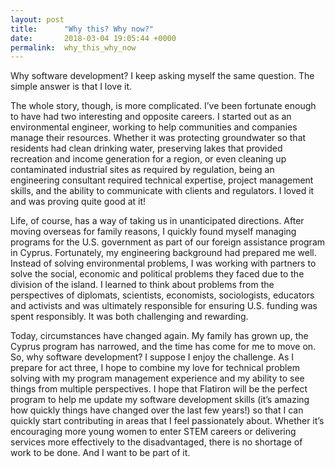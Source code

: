 ```yaml
---
layout: post
title:      "Why this? Why now?"
date:       2018-03-04 19:05:44 +0000
permalink:  why_this_why_now
---
```



Why software development?  I keep asking myself the same question.  The simple answer is that I love it.

The whole story, though, is more complicated.  I’ve been fortunate enough to have had two interesting and opposite careers.  I started out as an environmental engineer, working to help communities and companies manage their resources.  Whether it was protecting groundwater so that residents had clean drinking water, preserving lakes that provided recreation and income generation for a region, or even cleaning up contaminated industrial sites as required by regulation, being an engineering consultant required technical expertise, project management skills, and the ability to communicate with clients and regulators.  I loved it and was proving quite good at it!

Life, of course, has a way of taking us in unanticipated directions.  After moving overseas for family reasons, I quickly found myself managing programs for the U.S. government as part of our foreign assistance program in Cyprus.  Fortunately, my engineering background had prepared me well.  Instead of solving environmental problems, I was working with partners to solve the social, economic and political problems they faced due to the division of the island.  I learned to think about problems from the perspectives of diplomats, scientists, economists, sociologists, educators and activists and was ultimately responsible for ensuring U.S. funding was spent responsibly.  It was both challenging and rewarding. 

Today, circumstances have changed again.  My family has grown up, the Cyprus program has narrowed, and  the time has come for me to move on.  So, why software development? I suppose I enjoy the challenge.  As I prepare for act three, I hope to combine my love for technical problem solving with my program management experience and my ability to see things from multiple perspectives.  I hope that Flatiron will be the perfect program to help me update my software development skills (it’s amazing how quickly things have changed over the last few years!) so that I can quickly start contributing in areas that I feel passionately about.  Whether it’s encouraging more young women to enter STEM careers or delivering services more effectively to the disadvantaged, there is no shortage of work to be done.  And I want to be part of it.

